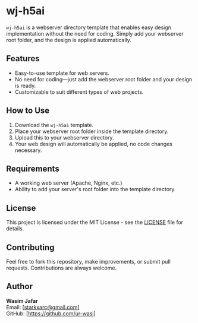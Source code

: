 # wj-h5ai

`wj-h5ai` is a webserver directory template that enables easy design implementation without the need for coding. Simply add your webserver root folder, and the design is applied automatically.

## Features
- Easy-to-use template for web servers.
- No need for coding—just add the webserver root folder and your design is ready.
- Customizable to suit different types of web projects.

## How to Use
1. Download the `wj-h5ai` template.
2. Place your webserver root folder inside the template directory.
3. Upload this to your webserver directory.
4. Your web design will automatically be applied, no code changes necessary.

## Requirements
- A working web server (Apache, Nginx, etc.)
- Ability to add your server's root folder into the template directory.

## License
This project is licensed under the MIT License - see the [LICENSE](LICENSE) file for details.

## Contributing
Feel free to fork this repository, make improvements, or submit pull requests. Contributions are always welcome.

## Author
**Wasim Jafar**  
Email: [starkxarc@gmail.com]  
GitHub: [https://github.com/ur-wasi]
